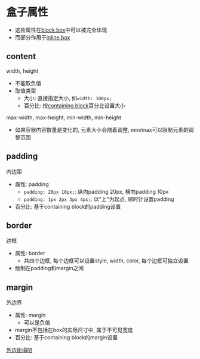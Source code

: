 # 盒子属性

- 这些属性在[block box](CSS_Box_Model_Sorted.md#block-box)中可以被完全体现
- 而部分作用于[inline box](CSS_Box_Model_Sorted.md)

## content

width, height

- 不能取负值
- 取值类型
  - 大小: 直接指定大小, 如`width: 100px;`
  - 百分比: 按[containing block](CSS_Containing_Block.md)百分比设置大小

max-width, max-height, min-width, min-height

- 如果容器内容数量是变化的, 元素大小会随着调整, min/max可以限制元素的调整范围

## padding

内边距

- 属性: padding
  - `padding: 20px 10px;`: 纵向padding 20px, 横向padding 10px
  - `padding: 1px 2px 3px 4px;`: 以"上"为起点, 顺时针设置padding
- 百分比: 基于containing block的padding设置

## border

边框

- 属性: border
  - 共四个边框, 每个边框可以设置style, width, color, 每个边框可独立设置
- 绘制在padding和margin之间

## margin

外边界

- 属性: margin
  - 可以是负值
- margin不包括在box的实际尺寸中, 属于不可见宽度
- 百分比: 基于containing block的margin设置

[外边距塌陷](CSS_Mastering_Margin_Collapsing.md)

